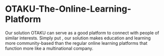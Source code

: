 # OTAKU-The-Online-Learning-Platform
Our solution OTAKU can serve as a good platform to connect with people of similar interests. Simply put , our solution makes education and learning more community-based than the regular online learning platforms that function more like a multinational company.
